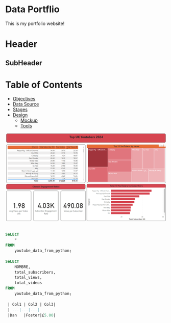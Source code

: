 # Data Portflio


This is my portfolio website!

# Header

## SubHeader

# Table of Contents

- [Objectives](#objective)
- [Data Source](#data-source)
- [Stages](#stages)
- [Design](#design)
  - [Mockup](#mockup)
  - [Tools](#tools)

![random_example](assets/images/PowerBiDashboard.png)



```sql

SeLECT 
	*
FROM 
	youtube_data_from_python;

SeLECT 
	NOMBRE,
	total_subscribers,
	total_views,
	total_videos
FROM 
	youtube_data_from_python;

 | Col1 | Col2 | Col3|
 | ---|---|---|
 |Dan   |Foster|£5.00|	
